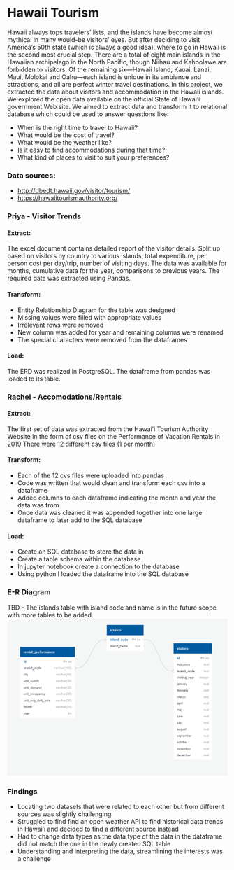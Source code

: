 # Hawaii Tourism
Hawaii always tops travelers’ lists, and the islands have become almost mythical in many would-be visitors’ eyes. But after deciding to visit America’s 50th state (which is always a good idea), where to go in Hawaii is the second most crucial step. There are a total of eight main islands in the Hawaiian archipelago in the North Pacific, though Niihau and Kahoolawe are forbidden to visitors. Of the remaining six—Hawaii Island, Kauai, Lanai, Maui, Molokai and Oahu—each island is unique in its ambiance and attractions, and all are perfect winter travel destinations.
In this project, we extracted the data about visitors and accommodation in the Hawaii islands. We explored the open data available on the official State of Hawai’i government Web site. We aimed to extract data and transform it to relational database which could be used to answer questions like:
-	When is the right time to travel to Hawaii?
-	What would be the cost of travel?
-	What would be the weather like?
-	Is it easy to find accommodations during that time?
-	What kind of places to visit to suit your preferences?

### Data sources:

- http://dbedt.hawaii.gov/visitor/tourism/ 
- https://hawaiitourismauthority.org/ 

### Priya - Visitor Trends

#### Extract: 
The excel document contains detailed report of the visitor details. Split up based on visitors by country to various islands, total expenditure, per person cost per day/trip, number of visiting days. The data was available for months, cumulative data for the year, comparisons to previous years. 
The required data was extracted using Pandas. 

#### Transform:
-	Entity Relationship Diagram for the table was designed
-	Missing values were filled with appropriate values
-	Irrelevant rows were removed
-	New column was added for year and remaining columns were renamed
-	The special characters were removed from the dataframes

#### Load: 
The ERD was realized in PostgreSQL.
The dataframe from pandas was loaded to its table.

### Rachel - Accomodations/Rentals

#### Extract:
The first set of data was extracted from the Hawai’i Tourism Authority Website in the form of csv files on the Performance of Vacation Rentals in 2019
There were 12 different csv files (1 per month)


#### Transform:
- Each of the 12 cvs files were uploaded into pandas
- Code was written that would clean and transform each csv into a dataframe
- Added columns to each dataframe indicating the month and year the data was from
- Once data was cleaned it was appended together into one large dataframe to later add to the SQL database

#### Load:
- Create an SQL database to store the data in
- Create a table schema within the database
- In jupyter notebook create a connection to the database
- Using python I loaded the dataframe into the SQL database

### E-R Diagram
TBD - The islands table with island code and name is in the future scope with more tables to be added.
![ER Diagram](https://github.com/itspria/BootcampProject2/blob/ed9257fec59d37098615cb5e5cced2217c8ce75e/erd.png)


### Findings
- Locating two datasets that were related to each other but from different sources was slightly challenging
- Struggled to find find an open weather API to find historical data trends in Hawai’i and decided to find a different source instead
- Had to change data types as the data type of the data in the dataframe did not match the one in the newly created SQL table
- Understanding and interpreting the data, streamlining the interests was a challenge







